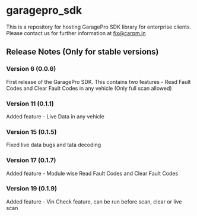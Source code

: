# garagepro_sdk
This is a repository for hosting GaragePro SDK library for enterprise clients. Please contact us for further information at fix@carpm.in

## Release Notes (Only for stable versions)

### Version 6 (0.0.6)
First release of the GaragePro SDK. This contains two features - Read Fault Codes and Clear Fault Codes in any vehicle (Only full scan allowed)

### Version 11 (0.1.1)
Added feature - Live Data in any vehicle

### Version 15 (0.1.5)
Fixed live data bugs and tata decoding

### Version 17 (0.1.7)
Added feature - Module wise Read Fault Codes and Clear Fault Codes

### Version 19 (0.1.9)
Added feature - Vin Check feature, can be run before scan, clear or live scan
